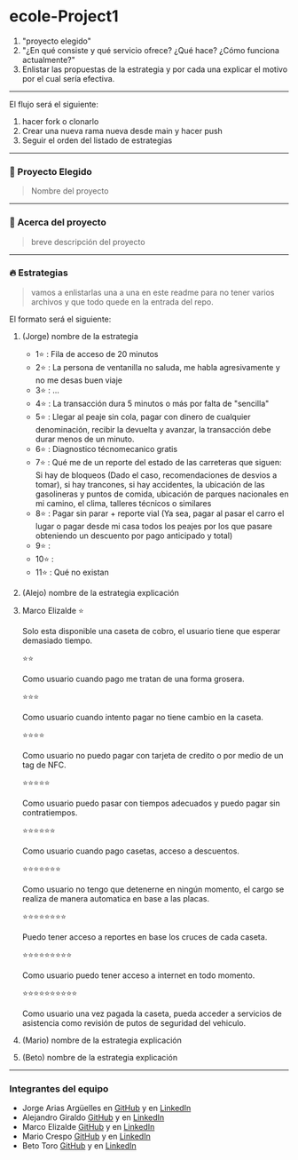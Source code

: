 # ecole-Project1

1. "proyecto elegido"
2. "¿En qué consiste y qué servicio ofrece? ¿Qué hace? ¿Cómo funciona actualmente?"
3. Enlistar las propuestas de la estrategia y por cada una explicar el motivo por el cual sería efectiva.

---

El flujo será el siguiente:

1. hacer fork o clonarlo
2. Crear una nueva rama nueva desde main y hacer push
3. Seguir el orden del listado de estrategias

---

### 🚀 Proyecto Elegido

> Nombre del proyecto

---

### 🤔 Acerca del proyecto

> breve descripción del proyecto

---

### 🔥 Estrategias

> vamos a enlistarlas una a una en este readme para no tener varios archivos y que todo quede en la entrada del repo.

El formato será el siguiente:

1. (Jorge) nombre de la estrategia
   - 1:star: : Fila de acceso de 20 minutos
   - 2:star: : La persona de ventanilla no saluda, me habla agresivamente y no me desas buen viaje
   - 3:star: : ...
   - 4:star: : La transacción dura 5 minutos o más por falta de "sencilla"
   - 5:star: : Llegar al peaje sin cola, pagar con dinero de cualquier denominación, recibir la devuelta y avanzar, la transacción debe durar menos de un minuto.
   - 6:star: : Diagnostico técnomecanico gratis
   - 7:star: : Qué me de un reporte del estado de las carreteras que siguen: Si hay de bloqueos (Dado el caso, recomendaciones de desvios a tomar), si hay trancones, si hay accidentes, la ubicación de las gasolineras y puntos de comida, ubicación de parques nacionales en mi camino, el clima, talleres técnicos o similares
   - 8:star: : Pagar sin parar + reporte vial (Ya sea, pagar al pasar el carro el lugar o pagar desde mi casa todos los peajes por los que pasare obteniendo un descuento por pago anticipado y total)
   - 9:star: :
   - 10:star: :
   - 11:star: : Qué no existan
2. (Alejo) nombre de la estrategia
   explicación
3. Marco Elizalde 
   :star:
   
   Solo esta disponible una caseta de cobro, el usuario tiene que esperar demasiado tiempo.
   
   :star::star:
   
   Como usuario cuando pago me tratan de una forma grosera.
   
   :star::star::star:
   
   Como usuario cuando intento pagar no tiene cambio en la caseta.
   
   :star::star::star::star:
   
   Como usuario no puedo pagar con tarjeta de credito o por medio de un tag de NFC.
   
   :star::star::star::star::star:
   
   Como usuario puedo pasar con tiempos adecuados y puedo pagar sin contratiempos.
   
   :star::star::star::star::star::star:
   
   Como usuario cuando pago casetas, acceso a descuentos.
   
   :star::star::star::star::star::star::star:
   
   Como usuario no tengo que detenerne en ningún momento, el cargo se realiza de manera automatica en base a las placas.
   
   :star::star::star::star::star::star::star::star:
   
   Puedo tener acceso a reportes en base los cruces de cada caseta.
   
   :star::star::star::star::star::star::star::star::star:
   
   Como usuario puedo tener acceso a internet en todo momento.
   
   :star::star::star::star::star::star::star::star::star::star:
   
   Como usuario una vez pagada la caseta, pueda acceder a servicios de asistencia como revisión de putos de seguridad del vehiculo.
4. (Mario) nombre de la estrategia
   explicación
5. (Beto) nombre de la estrategia
   explicación

---

### Integrantes del equipo

- Jorge Arias Argüelles en [GitHub](https://github.com/jorgearguellles) y en [LinkedIn](https://www.linkedin.com/in/jorgeariasarguelles/)
- Alejandro Giraldo [GitHub](https://github.com/Alejandro-sin) y en [LinkedIn](https://www.linkedin.com/in/alejandrosin/)
- Marco Elizalde [GitHub](https://github.com/marcoETmx) y en [LinkedIn](https://www.linkedin.com/in/marcoelizade/)
- Mario Crespo [GitHub](https://github.com/maoacr) y en [LinkedIn](https://www.linkedin.com/in/maoacr/)
- Beto Toro [GitHub](https://github.com/betotorodev) y en [LinkedIn](https://www.linkedin.com/in/beto-toro-859b811a6/)
